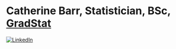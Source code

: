 # Catherine Barr, Statistician, BSc, [GradStat](https://rss.org.uk/membership/professional-development/gradstat)

[<img alt="LinkedIn" src="(https://github.com/Statisticskit/Statisticskit/assets/140077173/8944c096-e617-493c-a22d-5a85466a86d5)" />](https://linkedin.com/in/statisticskit)

<!---
Statisticskit/Statisticskit is a ✨ special ✨ repository because its `README.md` (this file) appears on your GitHub profile.
You can click the Preview link to take a look at your changes.
--->
